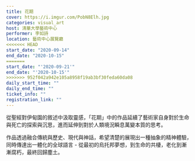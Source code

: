 ```yaml
---
title: 花期
cover: https://i.imgur.com/PobN8Elh.jpg
categories: visual_art
host: 清華大學藝術中心
performer: 李如詩
location: 藝術中心展覽廳
<<<<<<< HEAD
start_date: "2020-09-14"
end_date: "2020-10-15"
=======
start_date: "'2020-09-21'"
end_date: "'2020-10-15'"
>>>>>>> 952f042a942e105a8958f19ab3bf30feda60da08
daily_start_time: ""
daily_end_time: ""
ticket_info: ""
registration_link: ""
---
```

從聖經對伊甸園的敘述中汲取靈感，「花期」中的作品延續了藝術家自身對於生命與死亡的探索與沉思，進而延伸到對於人類境況瞬息萬變本質的思考。

作品透過融合傳統與歷史、現代與神話，希望清楚的展現出一種抽象的精神體驗，同時傳達出一體化的全球語言 - 從最初的烏托邦夢想，到生命的共棲，老化到漸漸腐朽，最終回歸塵土。